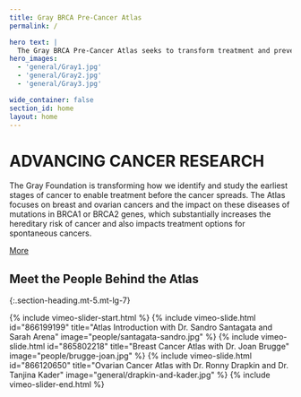 ```yaml
---
title: Gray BRCA Pre-Cancer Atlas
permalink: /

hero text: |
  The Gray BRCA Pre-Cancer Atlas seeks to transform treatment and prevention for BRCA1/2 mutation-associated cancers through innovative research and new profiling methods.
hero_images: 
  - 'general/Gray1.jpg'
  - 'general/Gray2.jpg'
  - 'general/Gray3.jpg'

wide_container: false
section_id: home
layout: home
---
```


# ADVANCING CANCER RESEARCH

The Gray Foundation is transforming how we identify and study the earliest stages of cancer to enable treatment before the cancer spreads. The Atlas focuses on breast and ovarian cancers and the impact on these diseases of mutations in BRCA1 or BRCA2 genes, which substantially increases the hereditary risk of cancer and also impacts treatment options for spontaneous cancers. 

<a href="{{ 'about' | relative_url }}" class="arrow-button">More</a>

## Meet the People Behind the Atlas
{:.section-heading.mt-5.mt-lg-7}
<section class="offset-background">
  <div class="wrapper">
    {% include vimeo-slider-start.html %}
      {% include vimeo-slide.html 
        id="866199199" 
        title="Atlas Introduction with Dr. Sandro Santagata and Sarah Arena" 
        image="people/santagata-sandro.jpg"
      %}
      {% include vimeo-slide.html 
        id="865802218" 
        title="Breast Cancer Atlas with Dr. Joan Brugge" 
        image="people/brugge-joan.jpg"
      %}
      {% include vimeo-slide.html 
        id="866120650" 
        title="Ovarian Cancer Atlas with Dr. Ronny Drapkin and Dr. Tanjina Kader" 
        image="general/drapkin-and-kader.jpg"
      %}
    {% include vimeo-slider-end.html %}
  </div>
</section>